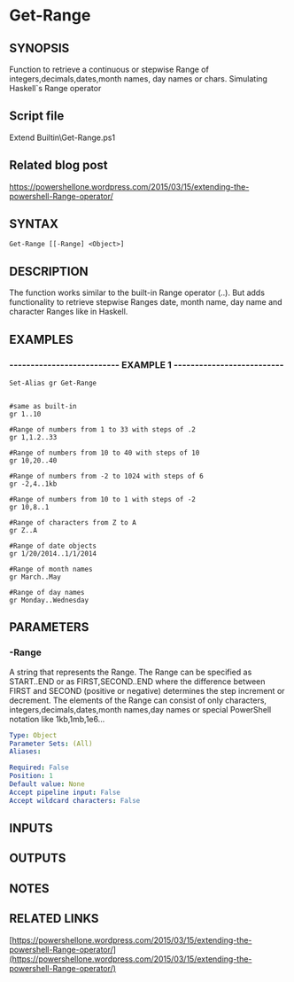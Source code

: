 # Get-Range

## SYNOPSIS
Function to retrieve a continuous or stepwise Range of integers,decimals,dates,month names, day names or chars.
Simulating Haskell\`s Range operator

## Script file
Extend Builtin\Get-Range.ps1

## Related blog post
https://powershellone.wordpress.com/2015/03/15/extending-the-powershell-Range-operator/

## SYNTAX

```
Get-Range [[-Range] <Object>]
```

## DESCRIPTION
The function works similar to the built-in Range operator (..).
But adds functionality to retrieve stepwise Ranges date, month name, day name and 
character Ranges like in Haskell.

## EXAMPLES

### -------------------------- EXAMPLE 1 --------------------------
```
Set-Alias gr Get-Range


#same as built-in
gr 1..10

#Range of numbers from 1 to 33 with steps of .2
gr 1,1.2..33

#Range of numbers from 10 to 40 with steps of 10
gr 10,20..40

#Range of numbers from -2 to 1024 with steps of 6
gr -2,4..1kb

#Range of numbers from 10 to 1 with steps of -2
gr 10,8..1

#Range of characters from Z to A
gr Z..A

#Range of date objects 
gr 1/20/2014..1/1/2014

#Range of month names
gr March..May

#Range of day names
gr Monday..Wednesday
```
## PARAMETERS

### -Range
A string that represents the Range.
The Range can be specified as START..END or as FIRST,SECOND..END where the difference between
FIRST and SECOND (positive or negative) determines the step increment or decrement.
The elements of the Range can consist of only characters, integers,decimals,dates,month names,day names
or special PowerShell notation like 1kb,1mb,1e6...

```yaml
Type: Object
Parameter Sets: (All)
Aliases: 

Required: False
Position: 1
Default value: None
Accept pipeline input: False
Accept wildcard characters: False
```

## INPUTS

## OUTPUTS

## NOTES

## RELATED LINKS

[https://powershellone.wordpress.com/2015/03/15/extending-the-powershell-Range-operator/](https://powershellone.wordpress.com/2015/03/15/extending-the-powershell-Range-operator/)


